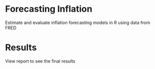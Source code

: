 # Forecasting Inflation
Estimate and evaluate inflation forecasting models in R using data from FRED

# Results
View report to see the final results
